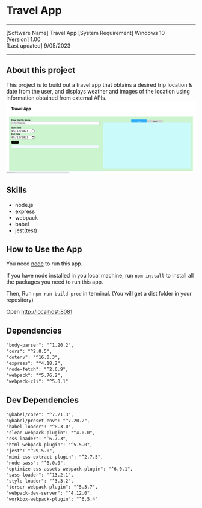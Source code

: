 # Travel App
----------------------------------------

[Software Name] Travel App 
[System Requirement] Windows 10  
[Version] 1.00  
[Last updated] 9/05/2023

----------------------------------------
## About this project
This project is to build out a travel app that obtains a desired trip location & date from the user, and displays weather and images of the location using information obtained from external APIs.
![Travel App image](images/image230512_163044.png)

## Skills
- node.js
- express
- webpack
- babel
- jest(test)

## How to Use the App

You need [node](https://nodejs.org/en/download/ "Node.js download page") to run this app.

If you have node installed in you local machine, 
run ```npm install``` to install all the packages you need to run this app.

Then, Run ```npm run build-prod``` in terminal.
(You will get a dist folder in your repository)

Open [http://localhost:8081](http://localhost:8081/) 

## Dependencies

    "body-parser": "^1.20.2",
    "cors": "^2.8.5",
    "dotenv": "^16.0.3",
    "express": "^4.18.2",
    "node-fetch": "^2.6.9",
    "webpack": "^5.76.2",
    "webpack-cli": "^5.0.1"

## Dev Dependencies

    "@babel/core": "^7.21.3",
    "@babel/preset-env": "^7.20.2",
    "babel-loader": "^8.3.0",
    "clean-webpack-plugin": "^4.0.0",
    "css-loader": "^6.7.3",
    "html-webpack-plugin": "^5.5.0",
    "jest": "^29.5.0",
    "mini-css-extract-plugin": "^2.7.5",
    "node-sass": "^8.0.0",
    "optimize-css-assets-webpack-plugin": "^6.0.1",
    "sass-loader": "^13.2.1",
    "style-loader": "^3.3.2",
    "terser-webpack-plugin": "^5.3.7",
    "webpack-dev-server": "^4.12.0",
    "workbox-webpack-plugin": "^6.5.4"